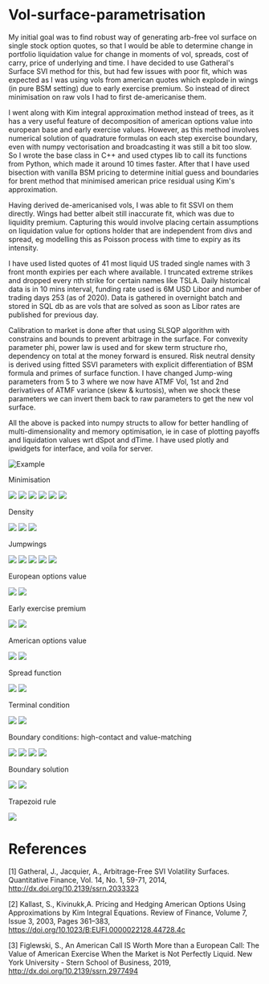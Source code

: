 # Vol-surface-parametrisation

My initial goal was to find robust way of generating arb-free vol surface on single stock option quotes, so that I would be able to determine change in portfolio liquidation value for change in moments of vol, spreads, cost of carry, price of underlying and time. I have decided to use Gatheral's Surface SVI method for this, but had few issues with poor fit, which was expected as I was using vols from american quotes which explode in wings (in pure BSM setting) due to early exercise premium. So instead of direct minimisation on raw vols I had to first de-americanise them. 

I went along with Kim integral approximation method instead of trees, as it has a very useful feature of decomposition of american options value into european base and early exercise values. However, as this method involves numerical solution of quadrature formulas on each step exercise boundary, even with numpy vectorisation and broadcasting it was still a bit too slow. So I wrote the base class in C++ and used ctypes lib to call its functions from Python, which made it around 10 times faster. After that I have used bisection with vanilla BSM pricing to determine initial guess and boundaries for brent method that minimised american price residual using Kim's approximation. 

Having derived de-americanised vols, I was able to fit SSVI on them directly. Wings had better albeit still inaccurate fit, which was due to liquidity premium. Capturing this would involve placing certain assumptions on liquidation value for options holder that are independent from divs and spread, eg modelling this as Poisson process with time to expiry as its intensity. 

I have used listed quotes of 41 most liquid US traded single names with 3 front month expiries per each where available. I truncated extreme strikes and dropped every nth strike for certain names like TSLA. Daily historical data is in 10 mins interval, funding rate used is 6M USD Libor and number of trading days 253 (as of 2020). Data is gathered in overnight batch and stored in SQL db as are vols that are solved as soon as Libor rates are published for previous day. 

Calibration to market is done after that using SLSQP algorithm with constrains and bounds to prevent arbitrage in the surface. For convexity parameter phi, power law is used and for skew term structure rho, dependency on total at the money forward is ensured. Risk neutral density is derived using fitted SSVI parameters with explicit differentiation of BSM formula and primes of surface function. I have changed Jump-wing parameters from 5 to 3 where we now have ATMF Vol, 1st and 2nd derivatives of ATMF variance (skew & kurtosis), when we shock these parameters we can invert them back to raw parameters to get the new vol surface.

All the above is packed into numpy structs to allow for better handling of multi-dimensionality and memory optimisation, ie in case of plotting payoffs and liquidation values wrt dSpot and dTime. I have used plotly and ipwidgets for interface, and voila for server. 

![Example](https://github.com/sle14/Vol-surface-parametrisation/blob/master/examples/1.PNG?raw=true)


Minimisation

<img src="https://render.githubusercontent.com/render/math?math=k = K/F_{T}">
<img src="https://render.githubusercontent.com/render/math?math=w(k) = \frac{\theta_{t}}{2}(1 %2B k\rho(\theta_{t})\phi(\theta_{t}) %2B \sqrt{(k\phi(\theta_{t}) %2B \rho(\theta_{t}))^2 %2B (1-\rho(\theta_{t})^2)})">
<img src="https://render.githubusercontent.com/render/math?math=\rho(\theta_{t}) = ae^{-b\theta_{t}} %2B c">
<img src="https://render.githubusercontent.com/render/math?math=\phi(\theta_{t}) = \eta/\theta_{t}^{\gamma}(1 %2B \theta_{t})^{1-\gamma}">
<img src="https://render.githubusercontent.com/render/math?math=\sigma_{ssvi} = \sqrt{w(k)/t}">
<img src="https://render.githubusercontent.com/render/math?math=\epsilon = (\sigma_{ssvi} - \sigma_{quotes})^2">

Density

<img src="https://render.githubusercontent.com/render/math?math=g(k) = (1-\frac{kw'(k)}{2w(k)})^2-\frac{w'(k)^2}{4}(\frac{1}{w(k)} %2B \frac{1}{4}) %2B \frac{w''(k)}{2}">
<img src="https://render.githubusercontent.com/render/math?math=p(k) = \frac{g(k)}{\sqrt{2\pi w(k)}}e^{-\frac{d_{-}(k)}{2}^2}">
<img src="https://render.githubusercontent.com/render/math?math=d_{-}(k) = -\frac{k}{\sqrt{w}}\frac{\sqrt{w}}{2}">

Jumpwings

<img src="https://render.githubusercontent.com/render/math?math=v_{t} = \frac{\theta_{t}}{t}">
<img src="https://render.githubusercontent.com/render/math?math=\psi_{t} = \frac{1}{2}\rho(\theta_{t}) \phi(\theta_{t}) \sqrt{\theta}">
<img src="https://render.githubusercontent.com/render/math?math=p_{t} = \frac{1}{2}\sqrt{\theta_{t}}\phi(\theta_{t})(1-\rho)">
<img src="https://render.githubusercontent.com/render/math?math=c_{t} = \frac{1}{2}\sqrt{\theta_{t}}\phi(\theta_{t})(1 %2B \rho)">
<img src="https://render.githubusercontent.com/render/math?math=\widetilde{v_{t}} = \frac{\theta_{t}}{t}(1-\rho(\theta_{t})^2)">

European options value

<img src="https://render.githubusercontent.com/render/math?math=c(S,T) = Se^{-qT}N(d1(S,K,T))-Ke^{-rT}N(d2(S,K,T))">
<img src="https://render.githubusercontent.com/render/math?math=p(S,T) = Ke^{-rT}N(-d2(S,K,T))-Se^{-qT}N(-d1(S,K,T))">

Early exercise premium

<img src="https://render.githubusercontent.com/render/math?math=EEP_{Call}(S,T) = \int_{0}^{T} [qB_{t}e^{-q(T-t)}N(d1(S,B_{t},T-t))-rKe^{-r(T-t)}N(d2(S,B_{t},T-t))] dt">
<img src="https://render.githubusercontent.com/render/math?math=EEP_{Put}(S,T) = \int_{0}^{T} [rKe^{-r(T-t)}N(-d2(S,B_{t},T-t))-qB_{t}e^{-q(T-t)}N(-d1(S,B_{t},T-t))] dt">

American options value

<img src="https://render.githubusercontent.com/render/math?math=C(S,T) = c(S,T) %2B EEP_{Call}(S,T)">
<img src="https://render.githubusercontent.com/render/math?math=P(S,T) = p(S,T) %2B EEP_{Put}(S,T)">

Spread function

<img src="https://render.githubusercontent.com/render/math?math=H_{Call}(S) = H_{0} %2B H_{1}max(S-K_{h},0)">
<img src="https://render.githubusercontent.com/render/math?math=H_{Put}(S) = H_{0} %2B H_{1}max(K_{h}-S,0)">

Terminal condition

<img src="https://render.githubusercontent.com/render/math?math=B_{T,Call} = Kmax(1,\frac{r}{q})">
<img src="https://render.githubusercontent.com/render/math?math=B_{T,Put} = Kmin(1,\frac{r}{q})">

Boundary conditions: high-contact and value-matching

<img src="https://render.githubusercontent.com/render/math?math=\lim_{S\rightarrow B_{t}} \frac{\partial P(S,K,t)}{\partial S} = -1">
<img src="https://render.githubusercontent.com/render/math?math=\lim_{S\rightarrow B_{t}} \frac{\partial C(S,K,t)}{\partial S} = 1">

<img src="https://render.githubusercontent.com/render/math?math=\lim_{S\rightarrow B_{t}} P(S,K,t) = K - B_{t}">
<img src="https://render.githubusercontent.com/render/math?math=\lim_{S\rightarrow B_{t}} C(S,K,t) = B_{t} - K">

Boundary solution

<img src="https://render.githubusercontent.com/render/math?math=B_{t} - K = c(B_{t},T-t) %2B EEP_{Call}(B_{t},T-t) - H(B_{t})">
<img src="https://render.githubusercontent.com/render/math?math=K - B_{t} = p(B_{t},T-t) %2B EEP_{Put}(B_{t},T-t) - H(B_{t})">

Trapezoid rule

<img src="https://render.githubusercontent.com/render/math?math=\int_{a}^{b}f(x)dx \approx \Delta x[\frac{(f(x_{a}) %2B f(x_{b}))}{2} %2B \sum_{n=1}^{N-1}f(x_{n})]">

# References
[1] Gatheral, J., Jacquier, A., Arbitrage-Free SVI Volatility Surfaces. Quantitative Finance, Vol. 14, No. 1, 59-71, 2014, http://dx.doi.org/10.2139/ssrn.2033323

[2] Kallast, S., Kivinukk,A. Pricing and Hedging American Options Using Approximations by Kim Integral Equations. Review of Finance, Volume 7, Issue 3, 2003, Pages 361–383, https://doi.org/10.1023/B:EUFI.0000022128.44728.4c

[3] Figlewski, S., An American Call IS Worth More than a European Call: The Value of American Exercise When the Market is Not Perfectly Liquid. New York University - Stern School of Business, 2019, http://dx.doi.org/10.2139/ssrn.2977494
